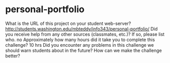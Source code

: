 # personal-portfolio
What is the URL of this project on your student web-server?
	http://students.washington.edu/mbteddy/info343/personal-portfolio/
Did you receive help from any other sources (classmates, etc.)? If so, please list who.
	no
Approximately how many hours did it take you to complete this challenge?
	10 hrs
Did you encounter any problems in this challenge we should warn students about in the future? How can we make the challenge better?
